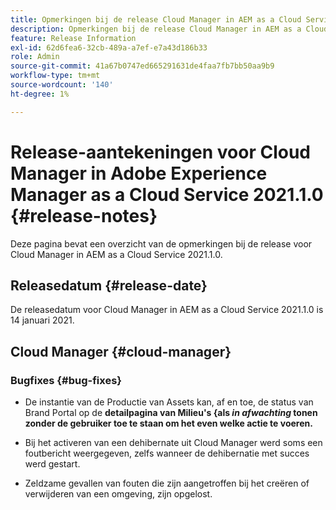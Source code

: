 ```yaml
---
title: Opmerkingen bij de release Cloud Manager in AEM as a Cloud Service 2021.1.0
description: Opmerkingen bij de release Cloud Manager in AEM as a Cloud Service 2021.1.0
feature: Release Information
exl-id: 62d6fea6-32cb-489a-a7ef-e7a43d186b33
role: Admin
source-git-commit: 41a67b0747ed665291631de4faa7fb7bb50aa9b9
workflow-type: tm+mt
source-wordcount: '140'
ht-degree: 1%

---
```


# Release-aantekeningen voor Cloud Manager in Adobe Experience Manager as a Cloud Service 2021.1.0 {#release-notes}

Deze pagina bevat een overzicht van de opmerkingen bij de release voor Cloud Manager in AEM as a Cloud Service 2021.1.0.

## Releasedatum {#release-date}

De releasedatum voor Cloud Manager in AEM as a Cloud Service 2021.1.0 is 14 januari 2021.

## Cloud Manager {#cloud-manager}

### Bugfixes {#bug-fixes}

* De instantie van de Productie van Assets kan, af en toe, de status van Brand Portal op de **detailpagina van Milieu&#39;s {als *in afwachting* tonen zonder de gebruiker toe te staan om het even welke actie te voeren.**

* Bij het activeren van een dehibernate uit Cloud Manager werd soms een foutbericht weergegeven, zelfs wanneer de dehibernatie met succes werd gestart.

* Zeldzame gevallen van fouten die zijn aangetroffen bij het creëren of verwijderen van een omgeving, zijn opgelost.

